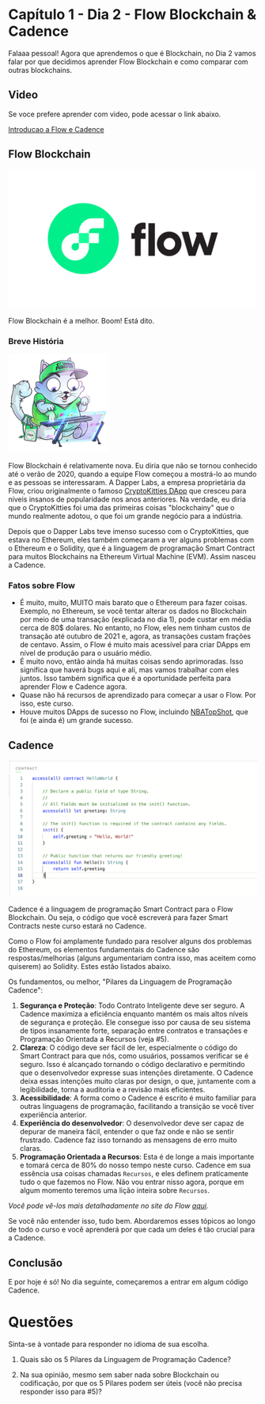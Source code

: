 # Capítulo 1 - Dia 2 - Flow Blockchain & Cadence

Falaaa pessoal! Agora que aprendemos o que é Blockchain, no Dia 2 vamos falar por que decidimos aprender Flow Blockchain e como comparar com outras blockchains.

## Video

Se voce prefere aprender com video, pode acessar o link abaixo.

[Introducao a Flow e Cadence](https://www.youtube.com/watch?v=_aC4lQ8ICJg)

## Flow Blockchain

<img src="../../images/flowb.png" alt="drawing" width="500"/>

Flow Blockchain é a melhor. Boom! Está dito.

### Breve História

<img src="../../images/cryptokitty.png" alt="drawing" width="200"/>

Flow Blockchain é relativamente nova. Eu diria que não se tornou conhecido até o verão de 2020, quando a equipe Flow começou a mostrá-lo ao mundo e as pessoas se interessaram. A Dapper Labs, a empresa proprietária da Flow, criou originalmente o famoso [CryptoKitties DApp](https://www.cryptokitties.co/) que cresceu para níveis insanos de popularidade nos anos anteriores. Na verdade, eu diria que o CryptoKitties foi uma das primeiras coisas "blockchainy" que o mundo realmente adotou, o que foi um grande negócio para a indústria.

Depois que o Dapper Labs teve imenso sucesso com o CryptoKitties, que estava no Ethereum, eles também começaram a ver alguns problemas com o Ethereum e o Solidity, que é a linguagem de programação Smart Contract para muitos Blockchains na Ethereum Virtual Machine (EVM). Assim nasceu a Cadence.

### Fatos sobre Flow

- É muito, muito, MUITO mais barato que o Ethereum para fazer coisas. Exemplo, no Ethereum, se você tentar alterar os dados no Blockchain por meio de uma transação (explicada no dia 1), pode custar em média cerca de 80$ dolares. No entanto, no Flow, eles nem tinham custos de transação até outubro de 2021 e, agora, as transações custam frações de centavo. Assim, o Flow é muito mais acessível para criar DApps em nível de produção para o usuário médio.
- É muito novo, então ainda há muitas coisas sendo aprimoradas. Isso significa que haverá bugs aqui e ali, mas vamos trabalhar com eles juntos. Isso também significa que é a oportunidade perfeita para aprender Flow e Cadence agora.
- Quase não há recursos de aprendizado para começar a usar o Flow. Por isso, este curso.
- Houve muitos DApps de sucesso no Flow, incluindo [NBATopShot](https://nbatopshot.com/), que foi (e ainda é) um grande sucesso.


## Cadence


<img src="../../images/cadence.png" alt="drawing" width="600"/>

Cadence é a linguagem de programação Smart Contract para o Flow Blockchain. Ou seja, o código que você escreverá para fazer Smart Contracts neste curso estará no Cadence.

Como o Flow foi amplamente fundado para resolver alguns dos problemas do Ethereum, os elementos fundamentais do Cadence são respostas/melhorias (alguns argumentariam contra isso, mas aceitem como quiserem) ao Solidity. Estes estão listados abaixo.

Os fundamentos, ou melhor, "Pilares da Linguagem de Programação Cadence":
1. **Segurança e Proteção**: Todo Contrato Inteligente deve ser seguro. A Cadence maximiza a eficiência enquanto mantém os mais altos níveis de segurança e proteção. Ele consegue isso por causa de seu sistema de tipos insanamente forte, separação entre contratos e transações e Programação Orientada a Recursos (veja #5).
2. **Clareza**: O código deve ser fácil de ler, especialmente o código do Smart Contract para que nós, como usuários, possamos verificar se é seguro. Isso é alcançado tornando o código declarativo e permitindo que o desenvolvedor expresse suas intenções diretamente. O Cadence deixa essas intenções muito claras por design, o que, juntamente com a legibilidade, torna a auditoria e a revisão mais eficientes.
3. **Acessibilidade**: A forma como o Cadence é escrito é muito familiar para outras linguagens de programação, facilitando a transição se você tiver experiência anterior.
4. **Experiência do desenvolvedor**: O desenvolvedor deve ser capaz de depurar de maneira fácil, entender o que faz onde e não se sentir frustrado. Cadence faz isso tornando as mensagens de erro muito claras.
5. **Programação Orientada a Recursos**: Esta é de longe a mais importante e tomará cerca de 80% do nosso tempo neste curso. Cadence em sua essência usa coisas chamadas `Recursos`, e eles definem praticamente tudo o que fazemos no Flow. Não vou entrar nisso agora, porque em algum momento teremos uma lição inteira sobre `Recursos`.

*Você pode vê-los mais detalhadamente no site do Flow [aqui](https://docs.onflow.org/cadence/#cadences-programming-language-pillars).*

Se você não entender isso, tudo bem. Abordaremos esses tópicos ao longo de todo o curso e você aprenderá por que cada um deles é tão crucial para a Cadence.


## Conclusão

E por hoje é só! No dia seguinte, começaremos a entrar em algum código Cadence.

# Questões

Sinta-se à vontade para responder no idioma de sua escolha.

1. Quais são os 5 Pilares da Linguagem de Programação Cadence?

2. Na sua opinião, mesmo sem saber nada sobre Blockchain ou codificação, por que os 5 Pilares podem ser úteis (você não precisa responder isso para #5)?